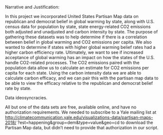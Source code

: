 Narrative and Justification:

In this project we incorporated United States Partisan Map data on republican and democrat belief in global warming by state, 
along with U.S. census data for population by state, state energy-related CO2 emissions both adjusted and unadjusted and
carbon intensity by state. The purpose of gathering these datasets was to help determine if there is a correlation between
belief in global warming and CO2 emissions per capita. We also wanted to determine if states with higher global warming belief
rates had a higher carbon efficiency rate. Ultimately, we want to see if increased acceptance of global warming has an impact
on how the states of the U.S. handle CO2-related processes. The CO2 emissions paired with the population data allow us to
calculate an estimate for CO2 emissions per capita for each state. Using the carbon intensity data we are able to calculate
carbon efficacy, and we can pair this with the partisan map data to be able to view the efficacy relative to the republican
and democrat belief rate by state.  

Data ideosyncracies.

All but one of the data sets are free, available online, and have no authorization requirements.  We needed to subscribe to a
Yale mailing list at http://climatecommunication.yale.edu/visualizations-data/partisan-maps-2018/
?est=happening&group=dem&type=value&geo=cd to download the Partisan Map data, but didn’t need to provide that authorization in
our script.
